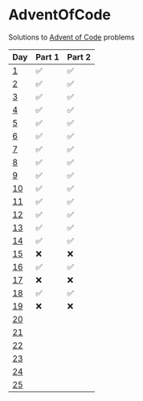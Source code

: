# AdventOfCode
Solutions to [Advent of Code](http://www.adventofcode.com) problems


Day                                         | Part 1             | Part 2             |
------------------------------------------- |--------------------|--------------------|
[1](https://adventofcode.com/2017/day/1)    | :white_check_mark: | :white_check_mark: |
[2](https://adventofcode.com/2017/day/2)    | :white_check_mark: | :white_check_mark: |
[3](https://adventofcode.com/2017/day/3)    | :white_check_mark: | :white_check_mark: |
[4](https://adventofcode.com/2017/day/4)    | :white_check_mark: | :white_check_mark: |
[5](https://adventofcode.com/2017/day/5)    | :white_check_mark: | :white_check_mark: |
[6](https://adventofcode.com/2017/day/6)    | :white_check_mark: | :white_check_mark: |
[7](https://adventofcode.com/2017/day/7)    | :white_check_mark: | :white_check_mark: |
[8](https://adventofcode.com/2017/day/8)    | :white_check_mark: | :white_check_mark: |
[9](https://adventofcode.com/2017/day/9)    | :white_check_mark: | :white_check_mark: |
[10](https://adventofcode.com/2017/day/10)  | :white_check_mark: | :white_check_mark: |
[11](https://adventofcode.com/2017/day/11)  | :white_check_mark: | :white_check_mark: |
[12](https://adventofcode.com/2017/day/12)  | :white_check_mark: | :white_check_mark: |
[13](https://adventofcode.com/2017/day/13)  | :white_check_mark: | :white_check_mark: |
[14](https://adventofcode.com/2017/day/14)  | :white_check_mark: | :white_check_mark: |
[15](https://adventofcode.com/2017/day/15)  | :x:                | :x:                |
[16](https://adventofcode.com/2017/day/16)  | :white_check_mark: | :white_check_mark: |
[17](https://adventofcode.com/2017/day/17)  | :x:                | :x:                |
[18](https://adventofcode.com/2017/day/18)  | :white_check_mark: | :white_check_mark: |
[19](https://adventofcode.com/2017/day/19)  | :x:                | :x:                |
[20](https://adventofcode.com/2017/day/20)  |                    |                    |
[21](https://adventofcode.com/2017/day/21)  |                    |                    |
[22](https://adventofcode.com/2017/day/22)  |                    |                    |
[23](https://adventofcode.com/2017/day/23)  |                    |                    |
[24](https://adventofcode.com/2017/day/24)  |                    |                    |
[25](https://adventofcode.com/2017/day/25)  |                    |                    |
